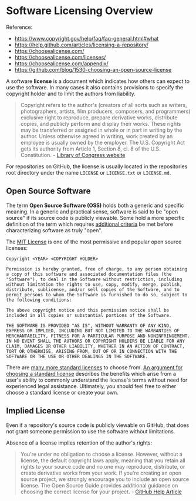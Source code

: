 # Software Licensing Overview

Reference:

  + https://www.copyright.gov/help/faq/faq-general.html#what
  + https://help.github.com/articles/licensing-a-repository/
  + https://choosealicense.com/
  + https://choosealicense.com/licenses/
  + https://choosealicense.com/appendix/
  + https://github.com/blog/1530-choosing-an-open-source-license

A software **license** is a document which indicates how others can expect to use the software. In many cases it also contains provisions to specify the copyright holder and to limit the authors from liability.

> Copyright refers to the author's (creators of all sorts such as writers, photographers, artists, film producers, composers, and programmers) exclusive right to reproduce, prepare derivative works, distribute copies, and publicly perform and display their works. These rights may be transferred or assigned in whole or in part in writing by the author. Unless otherwise agreed in writing, work created by an employee is usually owned by the employer. The U.S. Copyright Act gets its authority from Article 1, Section 8, cl. 8 of the U.S. Constitution. - [Library of Congress website](http://www.loc.gov/teachers/usingprimarysources/copyright.html)

For repositories on GitHub, the license is usually located in the repositories root directory under the name `LICENSE` or `LICENSE.txt` or `LICENSE.md`.

## Open Source Software

The term **Open Source Software (OSS)** holds both a generic and specific meaning. In a generic and practical sense, software is said to be "open source" if its source code is publicly viewable. Some hold a more specific definition of the term which requires [additional criteria](https://opensource.org/osd) be met before characterizing software as truly "open".

The [MIT License](https://opensource.org/licenses/MIT) is one of the most permissive and popular open source licenses:

    Copyright <YEAR> <COPYRIGHT HOLDER>

    Permission is hereby granted, free of charge, to any person obtaining a copy of this software and associated documentation files (the "Software"), to deal in the Software without restriction, including without limitation the rights to use, copy, modify, merge, publish, distribute, sublicense, and/or sell copies of the Software, and to permit persons to whom the Software is furnished to do so, subject to the following conditions:

    The above copyright notice and this permission notice shall be included in all copies or substantial portions of the Software.

    THE SOFTWARE IS PROVIDED "AS IS", WITHOUT WARRANTY OF ANY KIND, EXPRESS OR IMPLIED, INCLUDING BUT NOT LIMITED TO THE WARRANTIES OF MERCHANTABILITY, FITNESS FOR A PARTICULAR PURPOSE AND NONINFRINGEMENT. IN NO EVENT SHALL THE AUTHORS OR COPYRIGHT HOLDERS BE LIABLE FOR ANY CLAIM, DAMAGES OR OTHER LIABILITY, WHETHER IN AN ACTION OF CONTRACT, TORT OR OTHERWISE, ARISING FROM, OUT OF OR IN CONNECTION WITH THE SOFTWARE OR THE USE OR OTHER DEALINGS IN THE SOFTWARE.

There are [many more standard licenses](https://choosealicense.com/appendix/) to choose from. [An argument for choosing a standard license](http://ben.balter.com/2014/10/08/open-source-licensing-for-government-attorneys/#why-standardized-licenses) describes the benefits which arise from a user's ability to commonly understand the license's terms without need for experienced legal assistance. Ultimately, you should feel free to either choose a standard license or create your own.

## Implied License

Even if a repository's source code is publicly viewable on GitHub, that does not grant someone permission to use the software without limitations.

Absence of a license implies retention of the author's rights:

> You're under no obligation to choose a license. However, without a license, the default copyright laws apply, meaning that you retain all rights to your source code and no one may reproduce, distribute, or create derivative works from your work. If you're creating an open source project, we strongly encourage you to include an open source license. The Open Source Guide provides additional guidance on choosing the correct license for your project. - [GitHub Help Article](https://help.github.com/articles/licensing-a-repository/)
